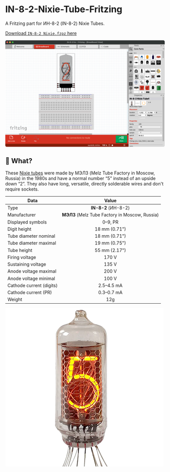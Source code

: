 # IN-8-2-Nixie-Tube-Fritzing

A Fritzing part for ИН-8-2 (IN-8-2) Nixie Tubes.

[Download `IN-8-2 Nixie.fzpz` here](https://github.com/otherguy/IN-8-2-Nixie-Tube-Fritzing/raw/master/IN-8-2%20Nixie.fzpz)

![IN-8-2 in Fritzing](img/fritzing.png)

## 🤔 What?

These [Nixie tubes](https://en.wikipedia.org/wiki/Nixie_tube) were made by МЭЛЗ (Melz Tube
Factory in Moscow, Russia) in the 1980s and have a normal number “5” instead of an upside
down “2”. They also have long, versatile, directly solderable wires and don't require sockets.

| Data                     | Value                                          |
| ------------------------ |:----------------------------------------------:|
| Type                     | **IN-8-2** (ИН-8-2)                            |
| Manufacturer             | **МЭЛЗ** (Melz Tube Factory in Moscow, Russia) |
| Displayed symbols        | 0–9, PR                                        |
| Digit height             | 18 mm (0.71")                                  |
| Tube diameter nominal    | 18 mm (0.71")                                  |
| Tube diameter maximal    | 19 mm (0.75")                                  |
| Tube height              | 55 mm (2.17")                                  |
| Firing voltage           | 170 V                                          |
| Sustaining voltage       | 135 V                                          |
| Anode voltage maximal    | 200 V                                          |
| Anode voltage minimal    | 100 V                                          |
| Cathode current (digits) | 2.5–4.5 mA                                     |
| Cathode current (PR)     | 0.3–0.7 mA                                     |
| Weight                   | 12g                                            |

![IN-8-2 Tube](img/tube.png)
